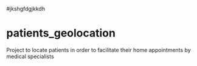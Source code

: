 #jkshgfdgjkkdh
# patients_geolocation
Project to locate patients in order to facilitate their home appointments by medical specialists

